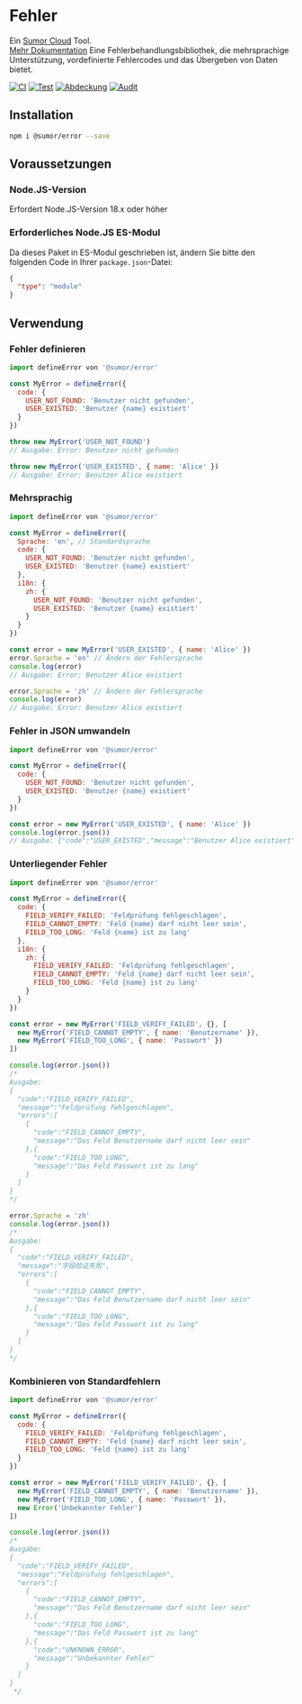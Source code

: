 # Fehler

Ein [Sumor Cloud](https://sumor.cloud) Tool.  
[Mehr Dokumentation](https://sumor.cloud/error)
Eine Fehlerbehandlungsbibliothek, die mehrsprachige Unterstützung, vordefinierte Fehlercodes und das Übergeben von Daten bietet.

[![CI](https://github.com/sumor-cloud/error/actions/workflows/ci.yml/badge.svg)](https://github.com/sumor-cloud/error/actions/workflows/ci.yml)
[![Test](https://github.com/sumor-cloud/error/actions/workflows/ut.yml/badge.svg)](https://github.com/sumor-cloud/error/actions/workflows/ut.yml)
[![Abdeckung](https://github.com/sumor-cloud/error/actions/workflows/coverage.yml/badge.svg)](https://github.com/sumor-cloud/error/actions/workflows/coverage.yml)
[![Audit](https://github.com/sumor-cloud/error/actions/workflows/audit.yml/badge.svg)](https://github.com/sumor-cloud/error/actions/workflows/audit.yml)

## Installation

```bash
npm i @sumor/error --save
```

## Voraussetzungen

### Node.JS-Version

Erfordert Node.JS-Version 18.x oder höher

### Erforderliches Node.JS ES-Modul

Da dieses Paket in ES-Modul geschrieben ist,
ändern Sie bitte den folgenden Code in Ihrer `package.json`-Datei:

```json
{
  "type": "module"
}
```

## Verwendung

### Fehler definieren

```js
import defineError von '@sumor/error'

const MyError = defineError({
  code: {
    USER_NOT_FOUND: 'Benutzer nicht gefunden',
    USER_EXISTED: 'Benutzer {name} existiert'
  }
})

throw new MyError('USER_NOT_FOUND')
// Ausgabe: Error: Benutzer nicht gefunden

throw new MyError('USER_EXISTED', { name: 'Alice' })
// Ausgabe: Error: Benutzer Alice existiert
```

### Mehrsprachig

```js
import defineError von '@sumor/error'

const MyError = defineError({
  Sprache: 'en', // Standardsprache
  code: {
    USER_NOT_FOUND: 'Benutzer nicht gefunden',
    USER_EXISTED: 'Benutzer {name} existiert'
  },
  i18n: {
    zh: {
      USER_NOT_FOUND: 'Benutzer nicht gefunden',
      USER_EXISTED: 'Benutzer {name} existiert'
    }
  }
})

const error = new MyError('USER_EXISTED', { name: 'Alice' })
error.Sprache = 'en' // Ändern der Fehlersprache
console.log(error)
// Ausgabe: Error: Benutzer Alice existiert

error.Sprache = 'zh' // Ändern der Fehlersprache
console.log(error)
// Ausgabe: Error: Benutzer Alice existiert
```

### Fehler in JSON umwandeln

```js
import defineError von '@sumor/error'

const MyError = defineError({
  code: {
    USER_NOT_FOUND: 'Benutzer nicht gefunden',
    USER_EXISTED: 'Benutzer {name} existiert'
  }
})

const error = new MyError('USER_EXISTED', { name: 'Alice' })
console.log(error.json())
// Ausgabe: {"code":"USER_EXISTED","message":"Benutzer Alice existiert"}
```

### Unterliegender Fehler

```js
import defineError von '@sumor/error'

const MyError = defineError({
  code: {
    FIELD_VERIFY_FAILED: 'Feldprüfung fehlgeschlagen',
    FIELD_CANNOT_EMPTY: 'Feld {name} darf nicht leer sein',
    FIELD_TOO_LONG: 'Feld {name} ist zu lang'
  },
  i18n: {
    zh: {
      FIELD_VERIFY_FAILED: 'Feldprüfung fehlgeschlagen',
      FIELD_CANNOT_EMPTY: 'Feld {name} darf nicht leer sein',
      FIELD_TOO_LONG: 'Feld {name} ist zu lang'
    }
  }
})

const error = new MyError('FIELD_VERIFY_FAILED', {}, [
  new MyError('FIELD_CANNOT_EMPTY', { name: 'Benutzername' }),
  new MyError('FIELD_TOO_LONG', { name: 'Passwort' })
])

console.log(error.json())
/*
Ausgabe:
{
  "code":"FIELD_VERIFY_FAILED",
  "message":"Feldprüfung fehlgeschlagen",
  "errors":[
    {
      "code":"FIELD_CANNOT_EMPTY",
      "message":"Das Feld Benutzername darf nicht leer sein"
    },{
      "code":"FIELD_TOO_LONG",
      "message":"Das Feld Passwort ist zu lang"
    }
  ]
}
*/

error.Sprache = 'zh'
console.log(error.json())
/*
Ausgabe:
{
  "code":"FIELD_VERIFY_FAILED",
  "message":"字段验证失败",
  "errors":[
    {
      "code":"FIELD_CANNOT_EMPTY",
      "message":"Das Feld Benutzername darf nicht leer sein"
    },{
      "code":"FIELD_TOO_LONG",
      "message":"Das Feld Passwort ist zu lang"
    }
  ]
}
*/
```

### Kombinieren von Standardfehlern

```js
import defineError von '@sumor/error'

const MyError = defineError({
  code: {
    FIELD_VERIFY_FAILED: 'Feldprüfung fehlgeschlagen',
    FIELD_CANNOT_EMPTY: 'Feld {name} darf nicht leer sein',
    FIELD_TOO_LONG: 'Feld {name} ist zu lang'
  }
})

const error = new MyError('FIELD_VERIFY_FAILED', {}, [
  new MyError('FIELD_CANNOT_EMPTY', { name: 'Benutzername' }),
  new MyError('FIELD_TOO_LONG', { name: 'Passwort' }),
  new Error('Unbekannter Fehler')
])

console.log(error.json())
/*
Ausgabe:
{
  "code":"FIELD_VERIFY_FAILED",
  "message":"Feldprüfung fehlgeschlagen",
  "errors":[
    {
      "code":"FIELD_CANNOT_EMPTY",
      "message":"Das Feld Benutzername darf nicht leer sein"
    },{
      "code":"FIELD_TOO_LONG",
      "message":"Das Feld Passwort ist zu lang"
    },{
      "code":"UNKNOWN_ERROR",
      "message":"Unbekannter Fehler"
    }
  ]
}
 */
```
